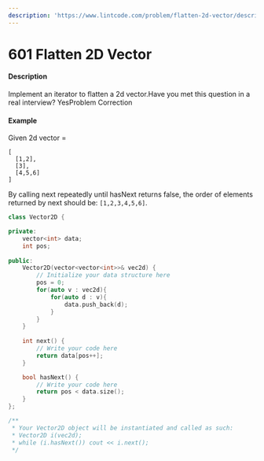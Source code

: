 ```yaml
---
description: 'https://www.lintcode.com/problem/flatten-2d-vector/description'
---
```


# 601 Flatten 2D Vector



#### Description

Implement an iterator to flatten a 2d vector.Have you met this question in a real interview?  YesProblem Correction

#### Example

Given 2d vector =

```text
[
  [1,2],
  [3],
  [4,5,6]
]
```

By calling next repeatedly until hasNext returns false, the order of elements returned by next should be: `[1,2,3,4,5,6]`.  


```cpp
class Vector2D {

private:
    vector<int> data;
    int pos;
    
public:
    Vector2D(vector<vector<int>>& vec2d) {
        // Initialize your data structure here
        pos = 0;
        for(auto v : vec2d){
            for(auto d : v){
                data.push_back(d);
            }
        }
    }
    
    int next() {
        // Write your code here
        return data[pos++];
    }

    bool hasNext() {
        // Write your code here
        return pos < data.size();
    }
};

/**
 * Your Vector2D object will be instantiated and called as such:
 * Vector2D i(vec2d);
 * while (i.hasNext()) cout << i.next();
 */
```

